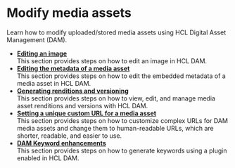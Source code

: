 # Modify media assets

Learn how to modify uploaded/stored media assets using HCL Digital Asset Management (DAM).

- **[Editing an image](./dam_edit_image.md)**  
This section provides steps on how to edit an image in HCL DAM.
- **[Editing the metadata of a media asset](./dam_metadata_properties.md)**  
This section provides steps on how to edit the embedded metadata of a media asset in HCL DAM.
- **[Generating renditions and versioning](./dam_generate_renditions_and_versions.md)**  
This section provides steps on how to view, edit, and manage media asset renditions and versions with HCL DAM.
- **[Setting a unique custom URL for a media asset](./dam_set_unique_custom_URL_media_asset.md)**  
This section provides steps on how to customize complex URLs for DAM media assets and change them to human-readable URLs, which are shorter, readable, and easier to use.
- **[DAM Keyword enhancements](./dam_keyword_enhancement.md)**  
This section provides steps on how to generate keywords using a plugin enabled in HCL DAM.

